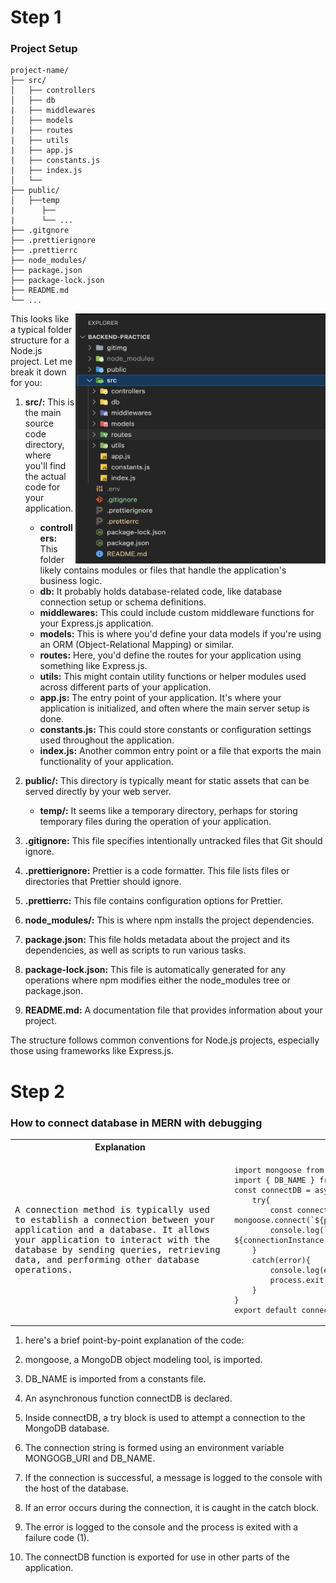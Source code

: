 # Step 1 
### Project Setup
```
project-name/
├── src/
│   ├── controllers
│   ├── db
|   ├── middlewares
│   ├── models
|   ├── routes
|   ├── utils
|   ├── app.js
|   ├── constants.js
|   ├── index.js
│   └──  
├── public/
│   ├──temp
|      ├── 
|      └── ...
├── .gitgnore
├── .prettierignore
├── .prettierrc
├── node_modules/
├── package.json
├── package-lock.json
├── README.md
└── ...
```
 <img align="right" width="400" height="400" src="./gitimg/foldersetup.png"   alt="accessibility text"  >




This looks like a typical folder structure for a Node.js project. Let me break it down for you:

1. **src/:** This is the main source code directory, where you'll find the actual code for your application.

   - **controllers:** This folder likely contains modules or files that handle the application's business logic.
   - **db:** It probably holds database-related code, like database connection setup or schema definitions.
   - **middlewares:** This could include custom middleware functions for your Express.js application.
   - **models:** This is where you'd define your data models if you're using an ORM (Object-Relational Mapping) or similar.
   - **routes:** Here, you'd define the routes for your application using something like Express.js.
   - **utils:** This might contain utility functions or helper modules used across different parts of your application.
   - **app.js:** The entry point of your application. It's where your application is initialized, and often where the main server setup is done.
   - **constants.js:** This could store constants or configuration settings used throughout the application.
   - **index.js:** Another common entry point or a file that exports the main functionality of your application.

2. **public/:** This directory is typically meant for static assets that can be served directly by your web server.

   - **temp/:** It seems like a temporary directory, perhaps for storing temporary files during the operation of your application.

3. **.gitignore:** This file specifies intentionally untracked files that Git should ignore.

4. **.prettierignore:** Prettier is a code formatter. This file lists files or directories that Prettier should ignore.

5. **.prettierrc:** This file contains configuration options for Prettier.

6. **node_modules/:** This is where npm installs the project dependencies.

7. **package.json:** This file holds metadata about the project and its dependencies, as well as scripts to run various tasks.

8. **package-lock.json:** This file is automatically generated for any operations where npm modifies either the node_modules tree or package.json.

9. **README.md:** A documentation file that provides information about your project.

The structure follows common conventions for Node.js projects, especially those using frameworks like Express.js.

# Step 2 
### How to connect database in MERN with debugging

<table>
<tr>
<th>Explanation</th>
<th>Code</th>
</tr>
<tr>
<td>
<pre >
A connection method is typically used <br>to establish a connection between your <br>application and a database. It allows <br>your application to interact with the<br>database by sending queries, retrieving <br>data, and performing other database<br>operations.
</pre>
</td>
<td>

```
import mongoose from "mongoose";
import { DB_NAME } from "../constants.js"
const connectDB = async ()=>{
    try{
        const connectionInstance = await mongoose.connect(`${process.env.MONGOGB_URI}/${DB_NAME}`);
        console.log(` MongoDB connected !! DB HOST: ${connectionInstance.connection.host}`);
    }
    catch(error){
        console.log(error)
        process.exit(1);
    }
}
export default connectDB;
```

</td>
</tr>
</table>



1. here's a brief point-by-point explanation of the code:

2. mongoose, a MongoDB object modeling tool, is imported.

3. DB_NAME is imported from a constants file.

4. An asynchronous function connectDB is declared.

5. Inside connectDB, a try block is used to attempt a connection to the MongoDB database.

6. The connection string is formed using an environment variable MONGOGB_URI and DB_NAME.

7. If the connection is successful, a message is logged to the console with the host of the database.

8. If an error occurs during the connection, it is caught in the catch block.

9. The error is logged to the console and the process is exited with a failure code (1).

10. The connectDB function is exported for use in other parts of the application.

